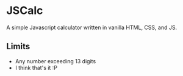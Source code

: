 # JSCalc

A simple Javascript calculator written in vanilla HTML, CSS, and JS.

## Limits

 - Any number exceeding 13 digits
 - I think that's it :P
